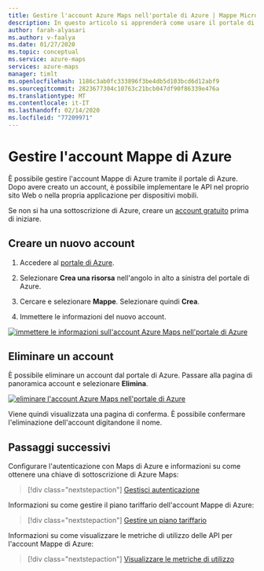 ```yaml
---
title: Gestire l'account Azure Maps nell'portale di Azure | Mappe Microsoft Azure
description: In questo articolo si apprenderà come usare il portale di Azure per gestire l'account Microsoft Azure maps.
author: farah-alyasari
ms.author: v-faalya
ms.date: 01/27/2020
ms.topic: conceptual
ms.service: azure-maps
services: azure-maps
manager: timlt
ms.openlocfilehash: 1186c3ab0fc333896f3be4db5d103bcd6d12abf9
ms.sourcegitcommit: 2823677304c10763c21bcb047df90f86339e476a
ms.translationtype: MT
ms.contentlocale: it-IT
ms.lasthandoff: 02/14/2020
ms.locfileid: "77209971"
---
```

# <a name="manage-your-azure-maps-account"></a>Gestire l'account Mappe di Azure

È possibile gestire l'account Mappe di Azure tramite il portale di Azure. Dopo avere creato un account, è possibile implementare le API nel proprio sito Web o nella propria applicazione per dispositivi mobili.

Se non si ha una sottoscrizione di Azure, creare un [account gratuito](https://azure.microsoft.com/free/?WT.mc_id=A261C142F) prima di iniziare.

## <a name="create-a-new-account"></a>Creare un nuovo account

1. Accedere al [portale di Azure](https://portal.azure.com).

2. Selezionare **Crea una risorsa** nell'angolo in alto a sinistra del portale di Azure.

3. Cercare e selezionare **Mappe**. Selezionare quindi **Crea**.

4. Immettere le informazioni del nuovo account.

[![immettere le informazioni sull'account Azure Maps nell'portale di Azure](./media/how-to-manage-account-keys/new-account-portal.png)](./media/how-to-manage-account-keys/new-account-portal.png#lightbox)

## <a name="delete-an-account"></a>Eliminare un account

È possibile eliminare un account dal portale di Azure. Passare alla pagina di panoramica account e selezionare **Elimina**.

[![eliminare l'account Azure Maps nell'portale di Azure](./media/how-to-manage-account-keys/account-delete-portal.png)](./media/how-to-manage-account-keys/account-delete-portal.png#lightbox)

Viene quindi visualizzata una pagina di conferma. È possibile confermare l'eliminazione dell'account digitandone il nome.

## <a name="next-steps"></a>Passaggi successivi

Configurare l'autenticazione con Maps di Azure e informazioni su come ottenere una chiave di sottoscrizione di Azure Maps:
> [!div class="nextstepaction"]
> [Gestisci autenticazione](how-to-manage-authentication.md)

Informazioni su come gestire il piano tariffario dell'account Mappe di Azure:
> [!div class="nextstepaction"] 
> [Gestire un piano tariffario](how-to-manage-pricing-tier.md)

Informazioni su come visualizzare le metriche di utilizzo delle API per l'account Mappe di Azure:
> [!div class="nextstepaction"] 
> [Visualizzare le metriche di utilizzo](how-to-view-api-usage.md)
